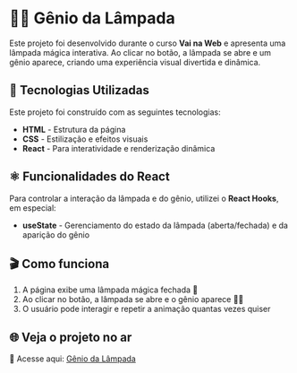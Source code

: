 # 🧞‍♂️ Gênio da Lâmpada  

Este projeto foi desenvolvido durante o curso **Vai na Web** e apresenta uma lâmpada mágica interativa. Ao clicar no botão, a lâmpada se abre e um gênio aparece, criando uma experiência visual divertida e dinâmica.  

## 🚀 Tecnologias Utilizadas  

Este projeto foi construído com as seguintes tecnologias:  

- **HTML** - Estrutura da página  
- **CSS** - Estilização e efeitos visuais  
- **React** - Para interatividade e renderização dinâmica  

## ⚛️ Funcionalidades do React  

Para controlar a interação da lâmpada e do gênio, utilizei o **React Hooks**, em especial:  

- **useState** - Gerenciamento do estado da lâmpada (aberta/fechada) e da aparição do gênio  

## 🎬 Como funciona  

1. A página exibe uma lâmpada mágica fechada 🔮  
2. Ao clicar no botão, a lâmpada se abre e o gênio aparece 🧞‍♂️  
3. O usuário pode interagir e repetir a animação quantas vezes quiser  

## 🌐 Veja o projeto no ar
🔗 Acesse aqui: [Gênio da Lâmpada](https://genio-da-lampada-delta.vercel.app/)  
